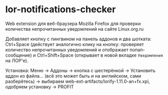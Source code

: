 # lor-notifications-checker
Web extension для веб-браузера Mozilla Firefox для проверки количества непрочитанных уведомлений на сайте Linux.org.ru

Добавляет кнопку с пингвином на панель аддонов и два шотката: Ctrl+Space (действует аналогично клику на кнопку: проверяет количество непрочитанных уведомлений и отображает попап-сообщение) и Ctrl+Shift+Space (открывает в новой вкладке `Уведомления` на ЛОР'е).

Установка: Меню -> Аддоны -> кнопка с шестерёнкой -> Установить аддон из файла... (всё это может быть и на английском, сами разберётесь) -> выбираем web-ext-artifacts/lorify-1.11.0-an+fx.xpi, одобряем установку -> PROFIT
